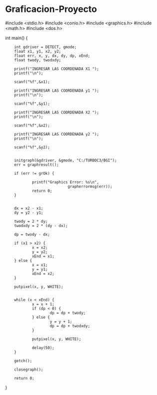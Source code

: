 # Graficacion-Proyecto
  #include <stdio.h>
  #include <conio.h>
  #include <graphics.h>
  #include <math.h>
  #include <dos.h>

  int main() {
      
        int gdriver = DETECT, gmode;
        float x1, y1, x2, y2;
        float err, x, y, dx, dy, dp, xEnd;
        float twody, twodxdy;
 
  		printf("INGRESAR LAS COORDENADA X1 ");
  		printf("\n");
         
        scanf("%f",&x1);
        
        printf("INGRESAR LAS COORDENADA y1 ");
        printf("\n");
        
        scanf("%f",&y1);
        
        printf("INGRESAR LAS COORDENADA X2 ");
        printf("\n");
        
        scanf("%f",&x2);
        
        printf("INGRESAR LAS COORDENADA y2 ");
        printf("\n");
        
        scanf("%f",&y2);
        
        
        initgraph(&gdriver, &gmode, "C:/TURBOC3/BGI");
        err = graphresult();

        if (err != grOk) {
               
                printf("Graphics Error: %s\n",
                                grapherrormsg(err));
                return 0;
        }

  
        dx = x2 - x1;
        dy = y2 - y1;

        twody = 2 * dy;
        twodxdy = 2 * (dy - dx);

        dp = twody - dx;

        if (x1 > x2) {
                x = x2;
                y = y2;
                xEnd = x1;
        } else {
                x = x1;
                y = y1;
                xEnd = x2;
        }

        putpixel(x, y, WHITE);

      
        while (x < xEnd) {
                x = x + 1;
                if (dp < 0) {
                        dp = dp + twody;
                } else {
                        y = y + 1;
                        dp = dp + twodxdy;
                }

                putpixel(x, y, WHITE);

                delay(50);
        }

        getch();

        closegraph();

        return 0;
  }
